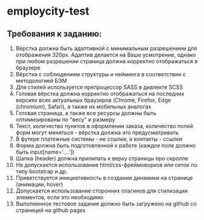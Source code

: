 # employcity-test

## Требования к заданию:

1. Вёрстка должна быть адаптивной с минимальным разрешением для отображения 320px. Адаптив
делается на Ваше усмотрение, однако при любом разрешении страница должна корректно отображаться в
браузере
2. Вёрстка с соблюдением структуры и нейминга в соответствии с методологией БЭМ
3. Для стилей используется препроцессор SASS в диалекте SCSS
4. Готовая вёрстка должна корректно отображаться на последних версиях всех актуальных браузеров
(Chrome, Firefox, Edge (chromium), Safari), а также их мобильных аналогах
5. Готовая страница, а также все ресурсы должны быть оптимизированы по "весу" и размеру
6. Текст, количество пунктов в оформлении заказа, количество полей форм могут меняться - вёрстка
должна это предусматривать
7. В футере платежные системы - не ссылки, а контакты - ссылки
8. Форма должна быть подготовленной к работе (каждое поле должно быть input[name='....'])
9. Шапка (header) должна прилипать к верху страницы про скролле
10. Не допускается использование html/css-фреймоворков или сеток по типу bootstrap и др.
11. Приветствуется инициативность в создании динамики на странице (анимации, hover)
12. Допускается использование сторонних плагинов для стилизации элементов, если это необходимо
13. Выполненное тестовое задание должно быть загружено на github со страницей на github pages